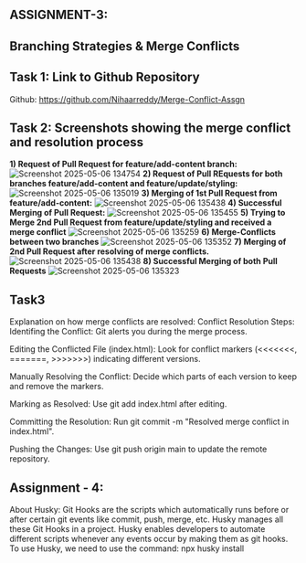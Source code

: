 ## ASSIGNMENT-3:
   ##  Branching Strategies & Merge Conflicts 

## Task 1: Link to Github Repository

Github: https://github.com/Nihaarreddy/Merge-Conflict-Assgn

## Task 2: Screenshots showing the merge conflict and resolution process

**1) Request of Pull Request for feature/add-content branch:**
![Screenshot 2025-05-06 134754](https://github.com/user-attachments/assets/b8a3f7b4-2540-404c-8065-18fc975cd9a0)
**2) Request of Pull REquests for both branches feature/add-content and feature/update/styling:**
![Screenshot 2025-05-06 135019](https://github.com/user-attachments/assets/ed3b47ed-da42-4a66-8161-3dc2a90a1e5a)
**3) Merging of 1st Pull Request from feature/add-content:**
![Screenshot 2025-05-06 135438](https://github.com/user-attachments/assets/fdfe60c6-2943-4841-8191-8e890a3ee7af)
**4) Successful Merging of Pull Request:**
![Screenshot 2025-05-06 135455](https://github.com/user-attachments/assets/da132496-64c4-4f04-a778-07b8f265b12e)
**5) Trying to Merge 2nd Pull Request from feature/update/styling and received a merge conflict**
![Screenshot 2025-05-06 135259](https://github.com/user-attachments/assets/124b3578-cf29-4cb3-9b7d-9ca984800a9e)
**6) Merge-Conflicts between two branches**
![Screenshot 2025-05-06 135352](https://github.com/user-attachments/assets/22cc373f-f661-4ae1-826c-dc54c0404785)
**7) Merging of 2nd Pull Request after resolving of merge conflicts.**
![Screenshot 2025-05-06 135438](https://github.com/user-attachments/assets/a22642ed-43fd-49ad-ba6b-f590e806e201)
**8) Successful Merging of both Pull Requests**
![Screenshot 2025-05-06 135323](https://github.com/user-attachments/assets/d240f93a-e6bf-41db-ad1a-d29182f73a3d)
## Task3
Explanation on how merge conflicts are resolved:
Conflict Resolution Steps:
Identifing the Conflict: Git alerts you during the merge process.

Editing the Conflicted File (index.html): Look for conflict markers (<<<<<<<, =======, >>>>>>>) indicating different versions.

Manually Resolving the Conflict: Decide which parts of each version to keep and remove the markers.

Marking as Resolved: Use git add index.html after editing.

Committing the Resolution: Run git commit -m "Resolved merge conflict in index.html".

Pushing the Changes: Use git push origin main to update the remote repository.



## Assignment - 4:
About Husky:
Git Hooks are the scripts which automatically runs before or after certain git events like commit, push, merge, etc.
Husky manages all these Git Hooks in a project.
Husky enables developers to automate different scripts whenever any events occur by making them as git hooks.
To use Husky, we need to use the command:
npx husky install

